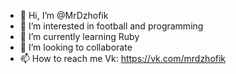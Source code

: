 - 👋 Hi, I’m @MrDzhofik
- 👀 I’m interested in football and programming
- 🌱 I’m currently learning Ruby
- 💞️ I’m looking to collaborate
- 📫 How to reach me Vk: https://vk.com/mrdzhofik

<!---
MrDzhofik/MrDzhofik is a ✨ special ✨ repository because its `README.md` (this file) appears on your GitHub profile.
You can click the Preview link to take a look at your changes.
--->
